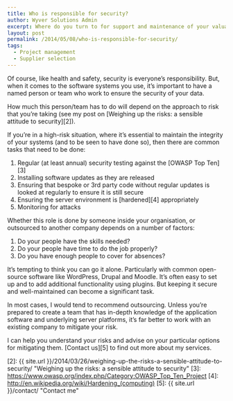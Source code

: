 ```yaml
---
title: Who is responsible for security?
author: Wyver Solutions Admin
excerpt: Where do you turn to for support and maintenance of your valuable software systems? What would be the risk to you if they were attacked? my recommendation is to out-source wherever possible.
layout: post
permalink: /2014/05/08/who-is-responsible-for-security/
tags:
  - Project management
  - Supplier selection
---
```

Of course, like health and safety, security is everyone&#8217;s responsibility. But, when it comes to the software systems you use, it&#8217;s important to have a named person or team who work to ensure the security of your data.

How much this person/team has to do will depend on the approach to risk that you&#8217;re taking (see my post on [Weighing up the risks: a sensible attitude to security][2]).

If you&#8217;re in a high-risk situation, where it&#8217;s essential to maintain the integrity of your systems (and to be seen to have done so), then there are common tasks that need to be done:

  1. Regular (at least annual) security testing against the [OWASP Top Ten][3]
  2. Installing software updates as they are released
  3. Ensuring that bespoke or 3rd party code without regular updates is looked at regularly to ensure it is still secure
  4. Ensuring the server environment is [hardened][4] appropriately
  5. Monitoring for attacks

Whether this role is done by someone inside your organisation, or outsourced to another company depends on a number of factors:

  1. Do your people have the skills needed?
  2. Do your people have time to do the job properly?
  3. Do you have enough people to cover for absences?

It&#8217;s tempting to think you can go it alone. Particularly with common open-source software like WordPress, Drupal and Moodle. It&#8217;s often easy to set up and to add additional functionality using plugins. But keeping it secure and well-maintained can become a significant task.

In most cases, I would tend to recommend outsourcing. Unless you&#8217;re prepared to create a team that has in-depth knowledge of the application software and underlying server platforms, it&#8217;s far better to work with an existing company to mitigate your risk.

I can help you understand your risks and advise on your particular options for mitigating them. [Contact us][5] to find out more about my services.


 [2]: {{ site.url }}/2014/03/26/weighing-up-the-risks-a-sensible-attitude-to-security/ "Weighing up the risks: a sensible attitude to security"
 [3]: https://www.owasp.org/index.php/Category:OWASP_Top_Ten_Project
 [4]: http://en.wikipedia.org/wiki/Hardening_(computing)
 [5]: {{ site.url }}/contact/ "Contact me"
